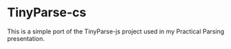 # TinyParse-cs

This is a simple port of the TinyParse-js project used in my Practical Parsing presentation.
